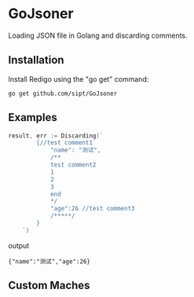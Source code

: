 # GoJsoner
Loading JSON file in Golang and discarding comments.

## Installation

Install Redigo using the "go get" command:

```
go get github.com/sipt/GoJsoner
```

## Examples

```Go
result, err := Discarding(`
		{//test comment1
			"name": "测试",
			/**
			test comment2
			1
			2
			3
			end
			*/
			"age":26 //test comment3
			/*****/
		}
	`)
```

output

```
{"name":"测试","age":26}
```

## Custom Maches

```go

```

